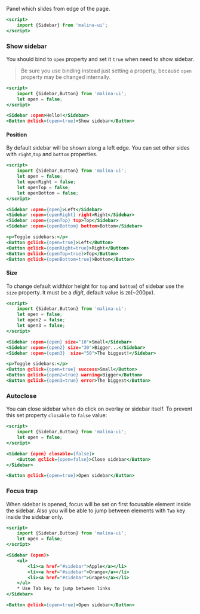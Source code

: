 Panel which slides from edge of the page.

```htm
<script>
    import {Sidebar} from 'malina-ui';
</script>
```
### Show sidebar

You should bind to `open` property and set it `true` when need to show sidebar. 

> Be sure you use binding instead just setting a property, because `open` property may be changed internally.

```htm example
<script>
    import {Sidebar,Button} from 'malina-ui';
    let open = false;
</script>

<Sidebar :open>Hello!</Sidebar>
<Button @click={open=true}>Show sidebar</Button>
```

#### Position

By default sidebar will be shown along a left edge. You can set other sides with `right`,`top` and `bottom` properties.

```htm example
<script>
    import {Sidebar,Button} from 'malina-ui';
    let open = false;
    let openRight = false;
    let openTop = false;
    let openBottom = false;
</script>

<Sidebar :open={open}>Left</Sidebar>
<Sidebar :open={openRight} right>Right</Sidebar>
<Sidebar :open={openTop} top>Top</Sidebar>
<Sidebar :open={openBottom} bottom>Bottom</Sidebar>

<p>Toggle sidebars:</p>
<Button @click={open=true}>Left</Button>
<Button @click={openRight=true}>Right</Button>
<Button @click={openTop=true}>Top</Button>
<Button @click={openBottom=true}>Bottom</Button>
```

#### Size

To change default width(or height for `top` and `bottom`) of sidebar use the `size` property. It must be a *digit*, default value is `20`(~200px).

```htm example
<script>
    import {Sidebar,Button} from 'malina-ui';
    let open = false;
    let open2 = false;
    let open3 = false;
</script>

<Sidebar :open={open} size="10">Small</Sidebar>
<Sidebar :open={open2} size="30">Bigger...</Sidebar>
<Sidebar :open={open3}  size="50">The biggest!</Sidebar>

<p>Toggle sidebars:</p>
<Button @click={open=true} success>Small</Button>
<Button @click={open2=true} warning>Bigger</Button>
<Button @click={open3=true} error>The biggest</Button>
```
### Autoclose

You can close sidebar when do click on overlay or sidebar itself. To prevent this set property `closable` to `false` value:

```htm example
<script>
    import {Sidebar,Button} from 'malina-ui';
    let open = false;
</script>

<Sidebar {open} closable={false}>
    <Button @click={open=false}>Close sidebar</Button>
</Sidebar>

<Button @click={open=true}>Open sidebar</Button>
```

### Focus trap

When sidebar is opened, focus will be set on first focusable element inside the sidebar. Also you will be able to jump between elements with `Tab` key inside the sidebar only.

```htm example
<script>
    import {Sidebar,Button} from 'malina-ui';
    let open = false;
</script>

<Sidebar {open}>
    <ul>
        <li><a href="#sidebar">Apple</a></li>
        <li><a href="#sidebar">Orange</a></li>
        <li><a href="#sidebar">Grapes</a></li>
    </ul>
    * Use Tab key to jump between links
</Sidebar>

<Button @click={open=true}>Open sidebar</Button>
```